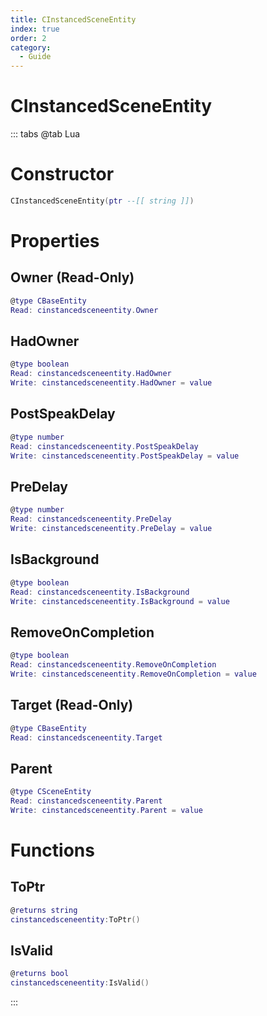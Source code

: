 ```yaml
---
title: CInstancedSceneEntity
index: true
order: 2
category:
  - Guide
---
```


# CInstancedSceneEntity

::: tabs
@tab Lua
# Constructor
```lua
CInstancedSceneEntity(ptr --[[ string ]])
```
# Properties
## Owner (Read-Only)
```lua
@type CBaseEntity
Read: cinstancedsceneentity.Owner
```
## HadOwner 
```lua
@type boolean
Read: cinstancedsceneentity.HadOwner
Write: cinstancedsceneentity.HadOwner = value
```
## PostSpeakDelay 
```lua
@type number
Read: cinstancedsceneentity.PostSpeakDelay
Write: cinstancedsceneentity.PostSpeakDelay = value
```
## PreDelay 
```lua
@type number
Read: cinstancedsceneentity.PreDelay
Write: cinstancedsceneentity.PreDelay = value
```
## IsBackground 
```lua
@type boolean
Read: cinstancedsceneentity.IsBackground
Write: cinstancedsceneentity.IsBackground = value
```
## RemoveOnCompletion 
```lua
@type boolean
Read: cinstancedsceneentity.RemoveOnCompletion
Write: cinstancedsceneentity.RemoveOnCompletion = value
```
## Target (Read-Only)
```lua
@type CBaseEntity
Read: cinstancedsceneentity.Target
```
## Parent 
```lua
@type CSceneEntity
Read: cinstancedsceneentity.Parent
Write: cinstancedsceneentity.Parent = value
```
# Functions
## ToPtr
```lua
@returns string
cinstancedsceneentity:ToPtr()
```
## IsValid
```lua
@returns bool
cinstancedsceneentity:IsValid()
```

:::